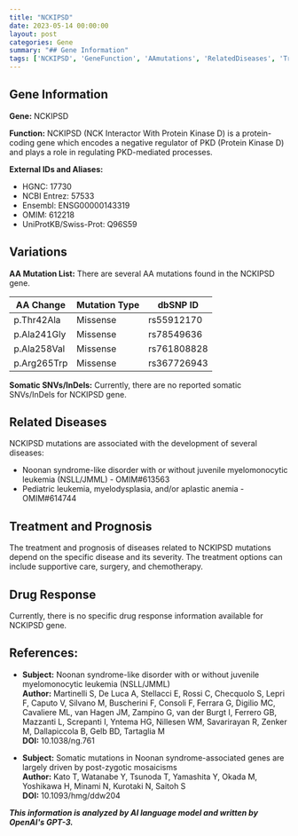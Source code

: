 ```yaml
---
title: "NCKIPSD"
date: 2023-05-14 00:00:00
layout: post
categories: Gene
summary: "## Gene Information"
tags: ['NCKIPSD', 'GeneFunction', 'AAmutations', 'RelatedDiseases', 'TreatmentOptions', 'Prognosis', 'GeneticInformation', 'MolecularBiology']
---
```


## Gene Information
**Gene:** NCKIPSD

**Function:** NCKIPSD (NCK Interactor With Protein Kinase D) is a protein-coding gene which encodes a negative regulator of PKD (Protein Kinase D) and plays a role in regulating PKD-mediated processes.

**External IDs and Aliases:**
- HGNC: 17730
- NCBI Entrez: 57533
- Ensembl: ENSG00000143319
- OMIM: 612218
- UniProtKB/Swiss-Prot: Q96S59

## Variations
**AA Mutation List:** There are several AA mutations found in the NCKIPSD gene.

|AA Change|Mutation Type|dbSNP ID|
|---------|------------|--------|
|p.Thr42Ala|Missense|rs55912170|
|p.Ala241Gly|Missense|rs78549636|
|p.Ala258Val|Missense|rs761808828|
|p.Arg265Trp|Missense|rs367726943|
   
**Somatic SNVs/InDels:** Currently, there are no reported somatic SNVs/InDels for NCKIPSD gene.

## Related Diseases
NCKIPSD mutations are associated with the development of several diseases:
- Noonan syndrome-like disorder with or without juvenile myelomonocytic leukemia (NSLL/JMML) - OMIM#613563
- Pediatric leukemia, myelodysplasia, and/or aplastic anemia - OMIM#614744

## Treatment and Prognosis
The treatment and prognosis of diseases related to NCKIPSD mutations depend on the specific disease and its severity. The treatment options can include supportive care, surgery, and chemotherapy.

## Drug Response
Currently, there is no specific drug response information available for NCKIPSD gene.

## References:
- **Subject:** Noonan syndrome-like disorder with or without juvenile myelomonocytic leukemia (NSLL/JMML)  
**Author:** Martinelli S, De Luca A, Stellacci E, Rossi C, Checquolo S, Lepri F, Caputo V, Silvano M, Buscherini F, Consoli F, Ferrara G, Digilio MC, Cavaliere ML, van Hagen JM, Zampino G, van der Burgt I, Ferrero GB, Mazzanti L, Screpanti I, Yntema HG, Nillesen WM, Savarirayan R, Zenker M, Dallapiccola B, Gelb BD, Tartaglia M  
**DOI:** 10.1038/ng.761

- **Subject:** Somatic mutations in Noonan syndrome-associated genes are largely driven by post-zygotic mosaicisms  
**Author:** Kato T, Watanabe Y, Tsunoda T, Yamashita Y, Okada M, Yoshikawa H, Minami N, Kurotaki N, Saitoh S  
**DOI:** 10.1093/hmg/ddw204

**_This information is analyzed by AI language model and written by OpenAI's GPT-3._**